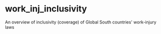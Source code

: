 # work_inj_inclusivity
An overview of inclusivity (coverage) of Global South countries' work-injury laws
